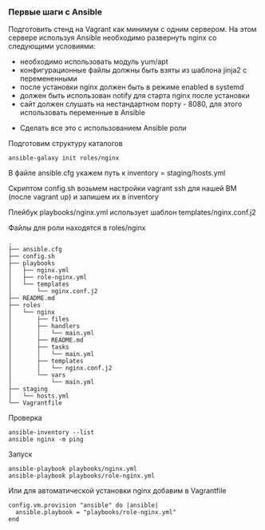 ### Первые шаги с Ansible

Подготовить стенд на Vagrant как минимум с одним сервером. На этом сервере используя Ansible необходимо развернуть nginx со следующими условиями:
- необходимо использовать модуль yum/apt
- конфигурационные файлы должны быть взяты из шаблона jinja2 с перемененными
- после установки nginx должен быть в режиме enabled в systemd
- должен быть использован notify для старта nginx после установки
- сайт должен слушать на нестандартном порту - 8080, для этого использовать переменные в Ansible
* Сделать все это с использованием Ansible роли

Подготовим структуру каталогов
```
ansible-galaxy init roles/nginx
```
В файле ansible.cfg укажем путь к inventory = staging/hosts.yml

Скриптом config.sh возьмем настройки vagrant ssh для нашей ВМ (после vagrant up) и запишем их в inventory

Плейбук playbooks/nginx.yml использует шаблон templates/nginx.conf.j2

Файлы для роли находятся в roles/nginx
```
.
├── ansible.cfg
├── config.sh
├── playbooks
│   ├── nginx.yml
│   ├── role-nginx.yml
│   └── templates
│       └── nginx.conf.j2
├── README.md
├── roles
│   └── nginx
│       ├── files
│       ├── handlers
│       │   └── main.yml
│       ├── README.md
│       ├── tasks
│       │   └── main.yml
│       ├── templates
│       │   └── nginx.conf.j2
│       └── vars
│           └── main.yml
├── staging
│   └── hosts.yml
└── Vagrantfile
```
Проверка
```
ansible-inventory --list
ansible nginx -m ping
```
Запуск
```
ansible-playbook playbooks/nginx.yml
ansible-playbook playbooks/role-nginx.yml
```
Или для автоматической установки nginx добавим в Vagrantfile
```
config.vm.provision "ansible" do |ansible|
  ansible.playbook = "playbooks/role-nginx.yml"
end
```
